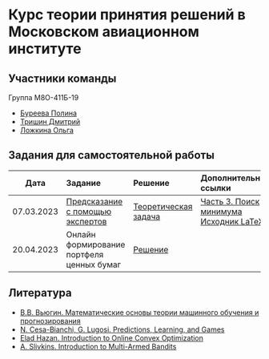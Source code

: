 # Курс теории принятия решений в Московском авиационном институте
## Участники команды
Группа M8О-411Б-19
* [Буреева Полина](https://github.com/vecherochek)
* [Тришин Дмитрий](https://github.com/newmersedez)
* [Ложкина Ольга](https://github.com/JoFNash)
## Задания для самостоятельной работы
| Дата | Задание | Решение | Дополнительные ссылки
|:----:|:----|:----|:----|
| 07.03.2023 | [Предсказание с помощью экспертов](./tasks/hw1.pdf) | [Теоретическая задача](https://github.com/vecherochek/decision-making-theory/blob/main/decisions/decision_making_theory_theoretical_task.pdf) | [Часть 3. Поиск минимума](https://www.desmos.com/calculator/enqucsrspm) <br /> [Исходник LaTeX](https://www.overleaf.com/read/qpnvccrvmtky)
| 20.04.2023 | Онлайн формирование портфеля ценных бумаг | [Решение](https://github.com/vecherochek/decision-making-theory/blob/main/decisions/hw2.ipynb) | |

## Литература

- [В.В. Вьюгин. Математические основы теории машинного обучения и прогнозирования](http://iitp.ru/upload/publications/6256/vyugin1.pdf)
- [N. Cesa-Bianchi, G. Lugosi. Predictions, Learning, and Games](https://www.ii.uni.wroc.pl/~lukstafi/pmwiki/uploads/AGT/Prediction_Learning_and_Games.pdf)
- [Elad Hazan. Introduction to Online Convex Optimization](https://arxiv.org/pdf/1909.05207.pdf)
- [A. Slivkins. Introduction to Multi-Armed Bandits](https://arxiv.org/pdf/1904.07272.pdf)
